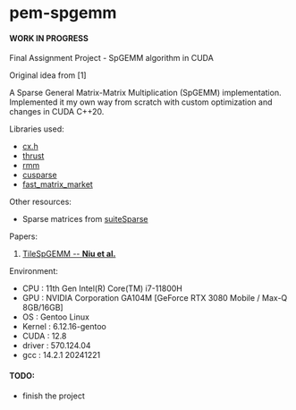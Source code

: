 # pem-spgemm
#### **WORK IN PROGRESS**
Final Assignment Project - SpGEMM algorithm in CUDA

Original idea from [1]

A Sparse General Matrix-Matrix Multiplication (SpGEMM) implementation.  
Implemented it my own way from scratch with custom optimization and changes in CUDA C++20.

Libraries used:
* [cx.h][ansorge]
* [thrust][thrust]
* [rmm][rapidsrmm]
* [cusparse][cusparse]
* [fast_matrix_market][fmm]

Other resources:
* Sparse matrices from [suiteSparse][suitesparse]

Papers:
1. [TileSpGEMM -- **Niu et al.**](https://doi.org/10.1145/3503221.3508431)


Environment:
* CPU       : 11th Gen Intel(R) Core(TM) i7-11800H
* GPU       : NVIDIA Corporation GA104M [GeForce RTX 3080 Mobile / Max-Q 8GB/16GB]
* OS        : Gentoo Linux
* Kernel    : 6.12.16-gentoo
* CUDA      : 12.8
* driver    : 570.124.04
* gcc       : 14.2.1 20241221

[ansorge]: https://github.com/RichardAns/CUDA-Programs
[thrust]: https://developer.nvidia.com/thrust
[rapidsrmm]: https://github.com/rapidsai/rmm
[cusparse]: https://developer.nvidia.com/cusparse
[fmm]: https://github.com/alugowski/fast_matrix_market
[suitesparse]: https://sparse.tamu.edu


#### TODO:
* finish the project